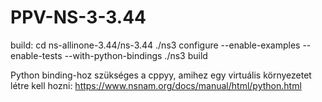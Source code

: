 # PPV-NS-3-3.44

build:
cd ns-allinone-3.44/ns-3.44
./ns3 configure --enable-examples --enable-tests --with-python-bindings
./ns3 build


Python binding-hoz szükséges a cppyy, amihez egy virtuális környezetet létre kell hozni:
https://www.nsnam.org/docs/manual/html/python.html

